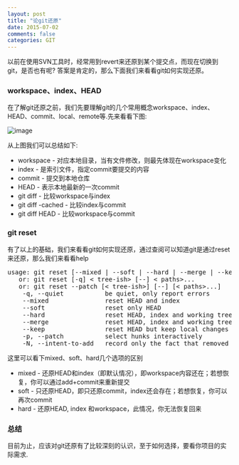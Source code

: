 ```yaml
---
layout: post
title: "论git还原"
date: 2015-07-02
comments: false
categories: GIT
---
```

以前在使用SVN工具时，经常用到revert来还原到某个提交点，而现在切换到git，是否也有呢? 答案是肯定的，那么下面我们来看看git如何实现还原。

### workspace、index、HEAD
在了解git还原之前，我们先要理解git的几个常用概念workspace、index、HEAD、commit、local、remote等.先来看看下图:

![image](http://i.stack.imgur.com/caci5.png)

从上图我们可以总结如下:

* workspace - 对应本地目录，当有文件修改，则最先体现在workspace变化
* index - 是索引文件，指定commit要提交的内容
* commit - 提交到本地仓库
* HEAD - 表示本地最新的一次commit
* git diff - 比较workspace与index
* git diff -cached - 比较index与commit
* git diff HEAD - 比较workspace与commit

### git reset
有了以上的基础，我们来看看git如何实现还原，通过查阅可以知道git是通过reset来还原，那么我们来看看help
<pre>
usage: git reset [--mixed | --soft | --hard | --merge | --keep] [-q] [< commit>]
   or: git reset [-q] < tree-ish> [--] < paths>...
   or: git reset --patch [< tree-ish>] [--] [< paths>...]
    -q, --quiet           be quiet, only report errors
    --mixed               reset HEAD and index
    --soft                reset only HEAD
    --hard                reset HEAD, index and working tree
    --merge               reset HEAD, index and working tree
    --keep                reset HEAD but keep local changes
    -p, --patch           select hunks interactively
    -N, --intent-to-add   record only the fact that removed paths will be added later
</pre>

这里可以看下mixed、soft、hard几个选项的区别

* mixed - 还原HEAD和index（即默认情况），即workspace内容还在；若想恢复，你可以通过add+commit来重新提交
* soft - 只还原HEAD，即只还原commit，index还会存在；若想恢复，你可以再次commit
* hard - 还原HEAD, index 和workspace，此情况，你无法恢复回来

### 总结
目前为止，应该对git还原有了比较深刻的认识，至于如何选择，要看你项目的实际需求.
